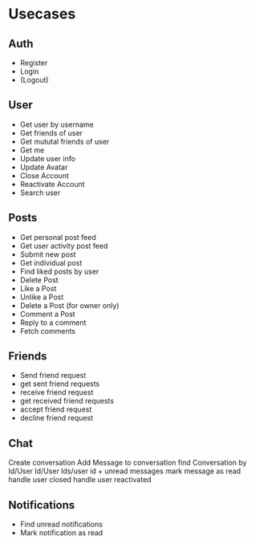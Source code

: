 # Usecases

## Auth
- Register
- Login
- (Logout)

## User
- Get user by username
- Get friends of user 
- Get mututal friends of user
- Get me
- Update user info
- Update Avatar 
- Close Account
- Reactivate Account
- Search user

## Posts

- Get personal post feed
- Get user activity post feed
- Submit new post
- Get individual post
- Find liked posts by user 
- Delete Post
- Like a Post
- Unlike a Post
- Delete a Post (for owner only)
- Comment a Post
- Reply to a comment
- Fetch comments

## Friends
- Send friend request
- get sent friend requests
- receive friend request
- get received friend requests
- accept friend request
- decline friend request

## Chat

Create conversation
Add Message to conversation
find Conversation by Id/User Id/User Ids/user id + unread messages
mark message as read
handle user closed
handle user reactivated

## Notifications
- Find unread notifications
- Mark notification as read